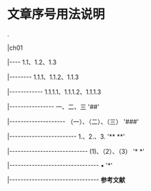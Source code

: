 # 文章序号用法说明
.

|ch01

|---- 1.1、1.2、1.3

|-------- 1.1.1、1.1.2、1.1.3

|------------ 1.1.1.1、1.1.1.2、1.1.1.3

|---------------- 一、二、三 '##'

|-------------------- （一）、（二）、（三） '###'

|------------------------ 1.、2.、3. '** **'

|---------------------------- (1)、（2）、（3） '* *'

|-------------------------------- • '*'

|-------------------------------- **参考文献**